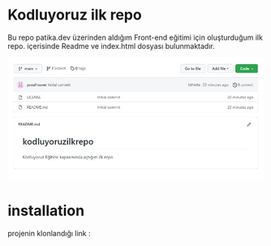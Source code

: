 # Kodluyoruz ilk repo
Bu repo patika.dev üzerinden aldığım Front-end eğitimi için oluşturduğum ilk repo. içerisinde Readme ve index.html dosyası bulunmaktadır.

![Repository görüntüsü](https://github.com/yusuf-tuner/kodluyoruzilkrepo/blob/main/deneme-ilkrepo.jpeg)

# installation
projenin klonlandığı link :
